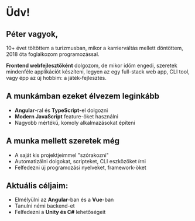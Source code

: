 # Üdv!
## Péter vagyok,

10+ évet töltöttem a turizmusban, mikor a karrierváltás mellett döntöttem, 2018 óta foglalkozom programozással.

**Frontend webfejlesztőként** dolgozom, de mikor időm engedi, szeretek mindenféle applikációt készíteni, legyen az egy full-stack web app, CLI tool, vagy épp az új hobbim: a játék-fejlesztés.

## A munkámban ezeket élvezem leginkább
- **Angular**-ral és **TypeScript**-el dolgozni
- **Modern JavaScript** feature-öket használni
- Nagyobb mértékű, komoly alkalmazásokat építeni

## A munka mellett szeretek még
- A saját kis projektjeimmel \"szórakozni\"
- Automatizálni dolgokat, scripteket, CLI eszközöket írni
- Felfedezni új programozási nyelveket, framework-öket

## Aktuális céljaim:
- Elmélyülni az **Angular**-ban és a **Vue**-ban
- Tanulni némi backend-et
- Felfedezni a **Unity és C#** lehetőségeit
